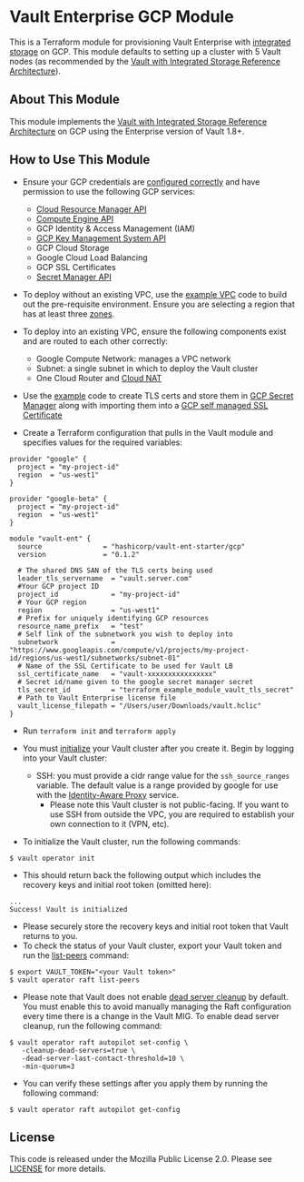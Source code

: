 # Vault Enterprise GCP Module

This is a Terraform module for provisioning Vault Enterprise with [integrated
storage](https://www.vaultproject.io/docs/concepts/integrated-storage) on GCP.
This module defaults to setting up a cluster with 5 Vault nodes (as recommended
by the [Vault with Integrated Storage Reference
Architecture](https://learn.hashicorp.com/vault/operations/raft-reference-architecture)).

## About This Module
This module implements the [Vault with Integrated Storage Reference
Architecture](https://learn.hashicorp.com/vault/operations/raft-reference-architecture#node)
on GCP using the Enterprise version of Vault 1.8+.

## How to Use This Module

- Ensure your GCP credentials are [configured
  correctly](https://registry.terraform.io/providers/hashicorp/google/latest/docs/guides/provider_reference#authentication)
  and have permission to use the following GCP services:
    - [Cloud Resource Manager API](https://cloud.google.com/resource-manager/reference/rest)
    - [Compute Engine API](https://cloud.google.com/compute/docs/reference/rest/v1)
    - GCP Identity & Access Management (IAM)
    - [GCP Key Management System API](https://cloud.google.com/kms/docs/reference/rest)
    - GCP Cloud Storage
    - Google Cloud Load Balancing
    - GCP SSL Certificates
    - [Secret Manager API](https://cloud.google.com/secret-manager/docs/reference/rest)

- To deploy without an existing VPC, use the [example VPC](https://github.com/hashicorp/terraform-gcp-vault-ent-starter/tree/main/examples/gcp-vpc)
  code to build out the pre-requisite environment. Ensure you are selecting a
  region that has at least three [
  zones](https://cloud.google.com/compute/docs/regions-zones).

- To deploy into an existing VPC, ensure the following components exist and are
  routed to each other correctly:
  - Google Compute Network: manages a VPC network
  - Subnet: a single subnet in which to deploy the Vault cluster
  - One Cloud Router and [Cloud NAT](https://cloud.google.com/nat/docs/overview)

- Use the [example](https://github.com/hashicorp/terraform-gcp-vault-ent-starter/tree/main/examples/gcp-tls) code to create TLS certs
  and store them in [GCP Secret Manager](https://cloud.google.com/secret-manager/docs/overview)
  along with importing them into a [GCP self managed SSL Certificate](https://cloud.google.com/load-balancing/docs/ssl-certificates)

- Create a Terraform configuration that pulls in the Vault module and specifies
  values for the required variables:

```hcl
provider "google" {
  project = "my-project-id"
  region  = "us-west1"
}

provider "google-beta" {
  project = "my-project-id"
  region  = "us-west1"
}

module "vault-ent" {
  source               = "hashicorp/vault-ent-starter/gcp"
  version              = "0.1.2"

  # The shared DNS SAN of the TLS certs being used
  leader_tls_servername  = "vault.server.com"
  #Your GCP project ID
  project_id             = "my-project-id"
  # Your GCP region
  region                 = "us-west1"
  # Prefix for uniquely identifying GCP resources
  resource_name_prefix   = "test"
  # Self link of the subnetwork you wish to deploy into
  subnetwork             = "https://www.googleapis.com/compute/v1/projects/my-project-id/regions/us-west1/subnetworks/subnet-01"
  # Name of the SSL Certificate to be used for Vault LB
  ssl_certificate_name   = "vault-xxxxxxxxxxxxxxxx"
  # Secret id/name given to the google secret manager secret
  tls_secret_id          = "terraform_example_module_vault_tls_secret"
  # Path to Vault Enterprise license file
  vault_license_filepath = "/Users/user/Downloads/vault.hclic"
}
```

  - Run `terraform init` and `terraform apply`

  - You must
    [initialize](https://www.vaultproject.io/docs/commands/operator/init#operator-init)
    your Vault cluster after you create it. Begin by logging into your Vault
    cluster:
      - SSH: you must provide a cidr range value for the `ssh_source_ranges` variable.
        The default value is a range provided by google for use with the
        [Identity-Aware Proxy](https://cloud.google.com/iap) service.
          - Please note this Vault cluster is not public-facing. If you want to
            use SSH from outside the VPC, you are required to establish your own
            connection to it (VPN, etc).

  - To initialize the Vault cluster, run the following commands:

```
$ vault operator init
```

  - This should return back the following output which includes the recovery
    keys and initial root token (omitted here):

```
...
Success! Vault is initialized
```

  - Please securely store the recovery keys and initial root token that Vault
    returns to you.
  - To check the status of your Vault cluster, export your Vault token and run
    the
    [list-peers](https://www.vaultproject.io/docs/commands/operator/raft#list-peers)
    command:

```
$ export VAULT_TOKEN="<your Vault token>"
$ vault operator raft list-peers
```

- Please note that Vault does not enable [dead server
  cleanup](https://www.vaultproject.io/docs/concepts/integrated-storage/autopilot#dead-server-cleanup)
  by default. You must enable this to avoid manually managing the Raft
  configuration every time there is a change in the Vault MIG. To enable dead
  server cleanup, run the following command:

 ```
$ vault operator raft autopilot set-config \
    -cleanup-dead-servers=true \
    -dead-server-last-contact-threshold=10 \
    -min-quorum=3
 ```

- You can verify these settings after you apply them by running the following command:

```
$ vault operator raft autopilot get-config
```

## License

This code is released under the Mozilla Public License 2.0. Please see
[LICENSE](https://github.com/hashicorp/terraform-gcp-vault-ent-starter/blob/main/LICENSE) for more details.
